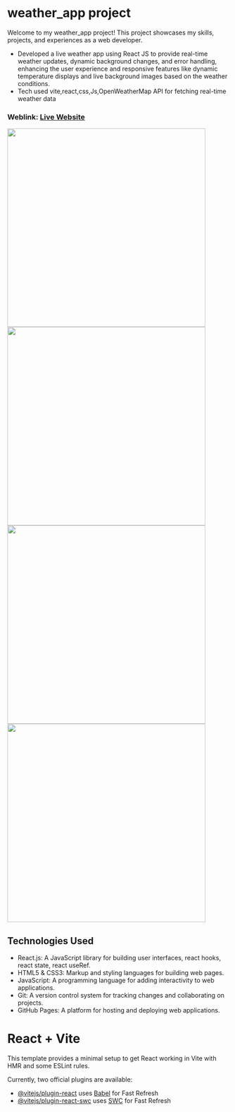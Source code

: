 # weather_app project
Welcome to my weather_app project! This project showcases my skills, projects, and experiences as a web developer.
- Developed a live weather app using React JS to provide real-time weather updates, dynamic background changes, and error handling, enhancing the user experience and responsive features like dynamic temperature displays and live background images based on the weather conditions.
- Tech used vite,react,css,Js,OpenWeatherMap API for fetching real-time weather data

### Weblink: [Live Website](https://arifs-weather-app.netlify.app)


<img width="450px;" src="https://github.com/Mohammed-imran-arif/assets/blob/main/weatherApp_photo/Screenshot%20from%202024-06-13%2014-13-52.png"/>
<img width="450px;" src="https://github.com/Mohammed-imran-arif/assets/blob/main/weatherApp_photo/Screenshot%20from%202024-06-13%2014-13-34.png"/>
<img width="450px;" src="https://github.com/Mohammed-imran-arif/assets/blob/main/weatherApp_photo/Screenshot%20from%202024-06-13%2014-11-37.png"/>
<img width="450px;" src="https://github.com/Mohammed-imran-arif/assets/blob/main/weatherApp_photo/Screenshot%20from%202024-06-13%2014-14-54.png"/>


## Technologies Used
- React.js: A JavaScript library for building user interfaces, react hooks, react state, react useRef.
- HTML5 & CSS3: Markup and styling languages for building web pages.
- JavaScript: A programming language for adding interactivity to web applications.
- Git: A version control system for tracking changes and collaborating on projects.
- GitHub Pages: A platform for hosting and deploying web applications.


# React + Vite

This template provides a minimal setup to get React working in Vite with HMR and some ESLint rules.

Currently, two official plugins are available:

- [@vitejs/plugin-react](https://github.com/vitejs/vite-plugin-react/blob/main/packages/plugin-react/README.md) uses [Babel](https://babeljs.io/) for Fast Refresh
- [@vitejs/plugin-react-swc](https://github.com/vitejs/vite-plugin-react-swc) uses [SWC](https://swc.rs/) for Fast Refresh
